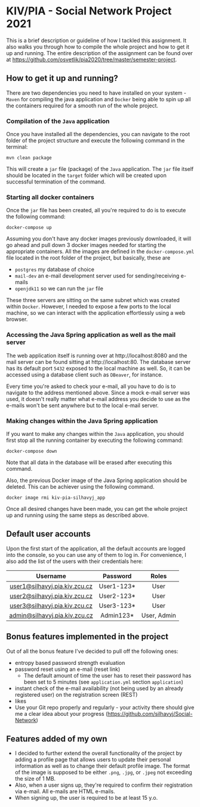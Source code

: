 # KIV/PIA - Social Network Project 2021

This is a brief description or guideline of how I tackled this assignment. It also walks you through how to compile the whole project and how to get it up and running. The entire description of the assignment can be found over at https://github.com/osvetlik/pia2020/tree/master/semester-project.

## How to get it up and running?

There are two dependencies you need to have installed on your system - `Maven` for compiling the java application and `Docker` being able to spin up all the containers required for a smooth run of the whole project.

### Compilation of the `Java` application

Once you have installed all the dependencies, you can navigate to the root folder of the project structure and execute the following command in the terminal:

```
mvn clean package
```

This will create a `jar` file (package) of the `Java` application. The `jar` file itself should be located in the `target` folder which will be created upon successful termination of the command.

### Starting all docker containers

Once the `jar` file has been created, all you're required to do is to execute the following command:

```
docker-compose up
```

Assuming you don't have any docker images previously downloaded, it will go ahead and pull down 3 docker images needed for starting the appropriate containers. All the images are defined in the `docker-compose.yml` file located in the root folder of the project, but basically, these are

- `postgres` my database of choice
- `mail-dev` an e-mail development server used for sending/receiving e-mails
- `openjdk11` so we can run the `jar` file

These three servers are sitting on the same subnet which was created within `Docker`. However, I needed to expose a few ports to the local machine, so we can interact with the application effortlessly using a web browser.

### Accessing the Java Spring application as well as the mail server

The web application itself is running over at http://localhost:8080 and the mail server can be found sitting at http://localhost:80. The database server has its default port `5432` exposed to the local machine as well. So, it can be accessed using a database client such as `DBeaver`, for instance.

Every time you're asked to check your e-mail, all you have to do is to navigate to the address mentioned above. Since a mock e-mail server was used, it doesn't really matter what e-mail address you decide to use as the e-mails won't be sent anywhere but to the local e-mail server.

### Making changes within the Java Spring application

If you want to make any changes within the `Java` application, you should first stop all the running container by executing the following command:

```
docker-compose down
```

Note that all data in the database will be erased after executing this command.

Also, the previous Docker image of the Java Spring application should be deleted. This can be achiever using the following command.

```
docker image rmi kiv-pia-silhavyj_app
```

Once all desired changes have been made, you can get the whole project up and running using the same steps as described above. 

## Default user accounts

Upon the first start of the application, all the default accounts are logged into the console, so you can use any of them to log in. For convenience, I also add the list of the users with their credentials here:

| Username | Password | Roles |
| :---: | :---: | :---: |
| user1@silhavyj.pia.kiv.zcu.cz | User1-123*  | User
| user2@silhavyj.pia.kiv.zcu.cz | User2-123*  | User
| user3@silhavyj.pia.kiv.zcu.cz | User3-123*  | User
| admin@silhavyj.pia.kiv.zcu.cz | Admin123*  | User, Admin

## Bonus features implemented in the project

Out of all the bonus feature I've decided to pull off the following ones:

- entropy based password strength evaluation
- password reset using an e-mail (reset link)
  - The default amount of time the user has to reset their password has been set to 5 minutes (see `application.yml` section `application`)
- instant check of the e-mail availability (not being used by an already registered user) on the registration screen (REST)
- likes
- Use your Git repo properly and regularly - your activity there should give me a clear idea about your progress (https://github.com/silhavyj/Social-Network)


## Features added of my own

- I decided to further extend the overall functionality of the project by adding a profile page that allows users to update their personal information as well as to change their default profile image. The format of the image is supposed to be either `.png`, `.jpg`, or `.jpeg` not exceeding the size of 1 MB.
- Also, when a user signs up, they're required to confirm their registration via e-mail. All e-mails are HTML e-mails.
- When signing up, the user is required to be at least 15 y.o.